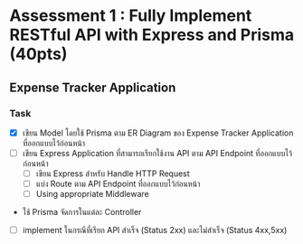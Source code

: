 # Assessment 1 : Fully Implement RESTful API with Express and Prisma (40pts)

## Expense Tracker Application

### Task

- [x] เขียน Model โดยใช้ Prisma ตาม ER Diagram ของ Expense Tracker Application ที่ออกแบบไว้ก่อนหน้า
- [ ] เขียน Express Application ที่สามารถเรียกใช้งาน API ตาม API Endpoint ที่ออกแบบไว้ก่อนหน้า
  - [ ] เขียน Express สำหรับ Handle HTTP Request
  - [ ] แบ่ง Route ตาม API Endpoint ที่ออกแบบไว้ก่อนหน้า
  - [ ] Using appropriate Middleware
- ใช้ Prisma จัดการในแต่ละ Controller
- [ ] implement ในกรณีที่เรียก API สำเร็จ (Status 2xx) และไม่สำเร็จ (Status 4xx,5xx)

